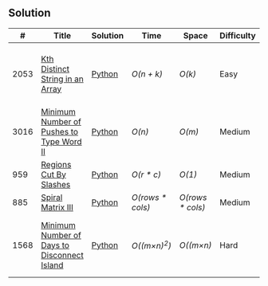 ## Solution
|  #  | Title           |  Solution       |  Time           | Space           | Difficulty    | Tag          | Note| 
|-----|---------------- | --------------- | --------------- | --------------- | ------------- |--------------|-----|
2053 | [Kth Distinct String in an Array](https://leetcode.com/problems/kth-distinct-string-in-an-array/description/?envType=daily-question&envId=2024-08-05) | [Python](https://github.com/gs-py/Leetcode-Solution/blob/main/Easy/Kth%20Distinct%20String%20in%20an%20Array.py) | _O(n + k)_ | _O(k)_      | Easy        | variant of [Count Common Words With One Occurrence](https://leetcode.com/problems/count-common-words-with-one-occurrence/description/) ||
3016|[Minimum Number of Pushes to Type Word II](https://leetcode.com/problems/minimum-number-of-pushes-to-type-word-ii/?envType=daily-question&envId=2024-08-06)|[Python](https://github.com/gs-py/Leetcode-Solution/blob/26d365e029907c83c66a5b2429cc3cd6949dc3c3/Medium/Minimum%20Number%20of%20Pushes%20to%20Type%20Word%20II.py)|_O(n)_|_O(m)_|Medium| Variant of [Letter Combinations of a Phone Number](https://github.com/gs-py/Leetcode-Solution/blob/26d365e029907c83c66a5b2429cc3cd6949dc3c3/Medium/Minimum%20Number%20of%20Pushes%20to%20Type%20Word%20II.py)| |
959 | [Regions Cut By Slashes](https://leetcode.com/problems/regions-cut-by-slashes/description/?submissionId=1351177490)|[Python](https://github.com/gs-py/Leetcode-Solution/blob/main/Medium/Regions%20Cut%20By%20Slashes.py)| _O(r * c)_ | _O(1)_ | Medium| ||
885 | [Spiral Matrix III](https://leetcode.com/problems/spiral-matrix-iii/description/?envType=daily-question&envId=2024-08-08)|[Python](https://github.com/gs-py/Leetcode-Solution/blob/main/Medium/Spiral%20Matrix%20III.py) |_O(rows * cols)_|_O(rows * cols)_|Medium | Variant of [Spiral Matrix](https://leetcode.com/problems/spiral-matrix/description/)|
1568|[Minimum Number of Days to Disconnect Island](https://leetcode.com/problems/minimum-number-of-days-to-disconnect-island/description/)|[Python](https://github.com/gs-py/Leetcode-Solution/blob/main/Hard/Minimum%20Number%20of%20Days%20to%20Disconnect%20Island.py)|_O((m×n)<sup>2</sup>)_|_O((m×n)_| Hard |  Variant of [Disconnect Path in a Binary Matrix by at Most One Flip](https://leetcode.com/problems/disconnect-path-in-a-binary-matrix-by-at-most-one-flip/description/)|[leetcode solution ](https://leetcode.com/problems/minimum-number-of-days-to-disconnect-island/solutions/5622075/efficient-disconnection-leveraging-dfs-to-minimize-changes-in-binary-grids)|
